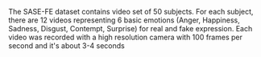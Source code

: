 The SASE-FE dataset contains video set of 50 subjects. For each subject, there are 12 videos representing 6 basic emotions (Anger, Happiness, Sadness, Disgust, Contempt, Surprise) for real and fake expression. Each video was recorded with a high resolution camera with 100 frames per second and it's about 3-4 seconds